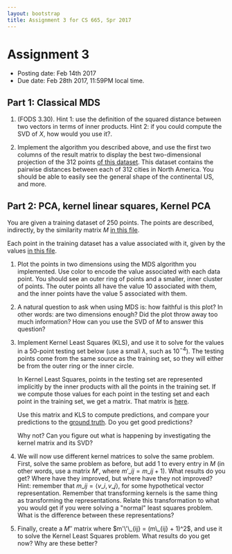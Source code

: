 ```yaml
---
layout: bootstrap
title: Assignment 3 for CS 665, Spr 2017
---
```


# Assignment 3

- Posting date: Feb 14th 2017
- Due date: Feb 28th 2017, 11:59PM local time.

## Part 1: Classical MDS

1. (FODS 3.30). Hint 1: use the definition of the squared distance
   between two vectors in terms of inner products. Hint 2: if you
   could compute the SVD of $X$, how would you use it?.
   
2. Implement the algorithm you described above, and use the first two
   columns of the result matrix to display the best two-dimensional
   projection of the 312 points
   [of this dataset](https://people.sc.fsu.edu/~jburkardt/datasets/cities/usca312_dist.txt). This
   dataset contains the pairwise distances between each of 312 cities
   in North America. You should be able to easily see the general
   shape of the continental US, and more.

## Part 2: PCA, kernel linear squares, Kernel PCA

You are given a training dataset of 250 points. The points are
described, indirectly, by the similarity matrix $M$ [in this file](training.txt).
   
Each point in the training dataset has a value associated with it,
given by the values [in this file](training_ys.txt).
   
1. Plot the points in two dimensions using the MDS algorithm you
   implemented. Use color to encode the value associated with each
   data point. You should see an outer ring of points and a smaller,
   inner cluster of points. The outer points all have the value 10
   associated with them, and the inner points have the value 5
   associated with them.
   
2. A natural question to ask when using MDS is: how faithful is this
   plot? In other words: are two dimensions enough? Did the plot throw
   away too much information? How can you use the SVD of $M$ to answer
   this question?
   
3. Implement Kernel Least Squares (KLS), and use it to solve for the values
   in a 50-point testing set below (use a small $\lambda$,
   such as $10^{-4}$). The testing points come from the same source as
   the training set, so they will either be from the outer ring or the
   inner circle.
   
   In Kernel Least Squares, points in the testing set are represented
   implicitly by the inner products with all
   the points in the training set. If we compute those values for each
   point in the testing set and each point in the training set, we get
   a matrix. That matrix is [here](testing.txt). 
   
   Use this matrix and KLS to compute predictions, and compare your
   predictions to the [ground truth](testing_ys.txt). Do you get good
   predictions?
   
   Why not? Can you figure out what is happening by investigating the
   kernel matrix and its SVD?
   
4. We will now use different kernel matrices to solve the same
   problem. First, solve the same problem as before, but add $1$ to
   every entry in $M$ (in other words, use a matrix $M'$, where
   $m'\_{ij} = m\_{ij} + 1$). What results do you get? Where have they
   improved, but where have they not improved? Hint: remember that
   $m\_{ij} = \langle v\_i, v\_j \rangle$, for some hypothetical
   vector representation. Remember that transforming kernels is the
   same thing as transforming the representations. Relate this
   transformation to what you would get if you were solving a "normal"
   least squares problem. What is the difference between these
   representations?
   
5. Finally, create a $M''$ matrix where $m'\'\_{ij} = (m\_{ij} + 1)^2$,
   and use it to solve the Kernel Least Squares problem.  What
   results do you get now? Why are these better?

